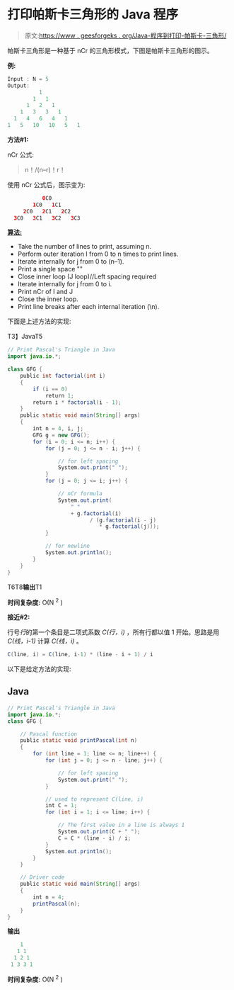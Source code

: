 # 打印帕斯卡三角形的 Java 程序

> 原文:[https://www . geesforgeks . org/Java-程序到打印-帕斯卡-三角形/](https://www.geeksforgeeks.org/java-program-to-print-pascals-triangle/)

帕斯卡三角形是一种基于 nCr 的三角形模式，下图是帕斯卡三角形的图示。

**例:**

```java
Input : N = 5
Output:
          1
        1   1
      1   2   1
    1   3   3   1
  1   4   6   4   1
1   5   10   10   5   1
```

**方法#1:**

nCr 公式:

> n！/(n–r)！r！

使用 nCr 公式后，图示变为:

```java
           0C0
        1C0   1C1
     2C0   2C1   2C2
  3C0   3C1   3C2   3C3
```

**<u>算法:</u>**

*   Take the number of lines to print, assuming n.
*   Perform outer iteration I from 0 to n times to print lines.
*   Iterate internally for j from 0 to (n–1).
*   Print a single space ""
*   Close inner loop (J loop)//Left spacing required
*   Iterate internally for j from 0 to i.
*   Print nCr of I and J
*   Close the inner loop.
*   Print line breaks after each internal iteration (\n).

下面是上述方法的实现:

T3】JavaT5

```java
// Print Pascal's Triangle in Java
import java.io.*;

class GFG {
    public int factorial(int i)
    {
        if (i == 0)
            return 1;
        return i * factorial(i - 1);
    }
    public static void main(String[] args)
    {
        int n = 4, i, j;
        GFG g = new GFG();
        for (i = 0; i <= n; i++) {
            for (j = 0; j <= n - i; j++) {

                // for left spacing
                System.out.print(" ");
            }
            for (j = 0; j <= i; j++) {

                // nCr formula
                System.out.print(
                    " "
                    + g.factorial(i)
                          / (g.factorial(i - j)
                             * g.factorial(j)));
            }

            // for newline
            System.out.println();
        }
    }
}
```

T6T8**输出**T1

**时间复杂度:** O(N <sup>2</sup> )

**接近#2:**

行号*行*的第一个条目是二项式系数 *C(行，i)* ，所有行都以值 1 开始。思路是用 *C(线，i-1)* 计算 *C(线，i)* 。

```java
C(line, i) = C(line, i-1) * (line - i + 1) / i
```

以下是给定方法的实现:

## Java

```java
// Print Pascal's Triangle in Java
import java.io.*;
class GFG {

    // Pascal function
    public static void printPascal(int n)
    {
        for (int line = 1; line <= n; line++) {
            for (int j = 0; j <= n - line; j++) {

                // for left spacing
                System.out.print(" ");
            }

            // used to represent C(line, i)
            int C = 1;
            for (int i = 1; i <= line; i++) {

                // The first value in a line is always 1
                System.out.print(C + " ");
                C = C * (line - i) / i;
            }
            System.out.println();
        }
    }

    // Driver code
    public static void main(String[] args)
    {
        int n = 4;
        printPascal(n);
    }
}
```

**输出**

```java
    1 
   1 1 
  1 2 1 
 1 3 3 1 
```

**时间复杂度:** O(N <sup>2</sup> )